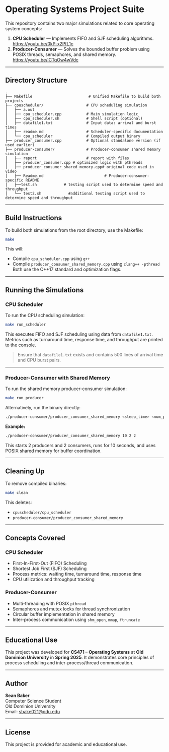 # Operating Systems Project Suite

This repository contains two major simulations related to core operating system concepts:

1. **CPU Scheduler** — Implements FIFO and SJF scheduling algorithms.  
https://youtu.be/0kP-x2PfL1c
2. **Producer-Consumer** — Solves the bounded buffer problem using POSIX threads, semaphores, and shared memory.
https://youtu.be/lCTqOw4wVdc

---

## Directory Structure

```
.
├── Makefile                         # Unified Makefile to build both projects
├── cpuscheduler/                   # CPU scheduling simulation
│   ├── a.out
│   ├── cpu_scheduler.cpp           # Main simulation logic
│   ├── cpu_scheduler.sh            # Shell script (optional)
│   ├── datafile1.txt               # Input data: arrival and burst times
│   ├── readme.md                   # Scheduler-specific documentation
│   └── cpu_scheduler               # Compiled output binary
├── producer_consumer.cpp           # Optional standalone version (if used earlier)
├── producer-consumer/              # Producer-consumer shared memory simulation
│   ├── report                      # report with files
│   ├── producer_consumer.cpp # optimized logic with pthreads
│   ├── producer_consumer_shared_memory.cpp# original code used in video
│   ├── Readme.md                           # Producer-consumer-specific README
│   ├──test.sh            # testing script used to determine speed and throughput
│   └── test2.sh            #additional testing script used to determine speed and throughput
```

---

## Build Instructions

To build both simulations from the root directory, use the Makefile:

```bash
make
```

This will:

- Compile `cpu_scheduler.cpp` using `g++`
- Compile `producer_consumer_shared_memory.cpp` using `clang++ -pthread`  
  Both use the C++17 standard and optimization flags.

---

## Running the Simulations

### CPU Scheduler

To run the CPU scheduling simulation:

```bash
make run_scheduler
```

This executes FIFO and SJF scheduling using data from `datafile1.txt`. Metrics such as turnaround time, response time, and throughput are printed to the console.

> Ensure that `datafile1.txt` exists and contains 500 lines of arrival time and CPU burst pairs.

---

### Producer-Consumer with Shared Memory

To run the shared memory producer-consumer simulation:

```bash
make run_producer
```

Alternatively, run the binary directly:

```bash
./producer-consumer/producer_consumer_shared_memory <sleep_time> <num_producers> <num_consumers>
```

**Example:**

```bash
./producer-consumer/producer_consumer_shared_memory 10 2 2
```

This starts 2 producers and 2 consumers, runs for 10 seconds, and uses POSIX shared memory for buffer coordination.

---

## Cleaning Up

To remove compiled binaries:

```bash
make clean
```

This deletes:

- `cpuscheduler/cpu_scheduler`
- `producer-consumer/producer_consumer_shared_memory`

---

## Concepts Covered

### CPU Scheduler

- First-In-First-Out (FIFO) Scheduling  
- Shortest Job First (SJF) Scheduling  
- Process metrics: waiting time, turnaround time, response time  
- CPU utilization and throughput tracking

### Producer-Consumer

- Multi-threading with POSIX `pthread`  
- Semaphores and mutex locks for thread synchronization  
- Circular buffer implementation in shared memory  
- Inter-process communication using `shm_open`, `mmap`, `ftruncate`

---

## Educational Use

This project was developed for **CS471 – Operating Systems** at **Old Dominion University** in **Spring 2025**. It demonstrates core principles of process scheduling and inter-process/thread communication.

---

## Author

**Sean Baker**  
Computer Science Student  
Old Dominion University  
Email: [sbake021@odu.edu](mailto:sbake021@odu.edu)

---

## License

This project is provided for academic and educational use.

